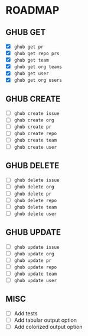 # ROADMAP

## GHUB GET
- [x] `ghub get pr`
- [x] `ghub get repo prs`
- [x] `ghub get team`
- [x] `ghub get org teams`
- [x] `ghub get user`
- [x] `ghub get org users`

## GHUB CREATE
- [ ] `ghub create issue`
- [ ] `ghub create org`
- [ ] `ghub create pr`
- [ ] `ghub create repo`
- [ ] `ghub create team`
- [ ] `ghub create user`

## GHUB DELETE
- [ ] `ghub delete issue`
- [ ] `ghub delete org`
- [ ] `ghub delete pr`
- [ ] `ghub delete repo`
- [ ] `ghub delete team`
- [ ] `ghub delete user`

## GHUB UPDATE
- [ ] `ghub update issue`
- [ ] `ghub update org`
- [ ] `ghub update pr`
- [ ] `ghub update repo`
- [ ] `ghub update team`
- [ ] `ghub update user`

## MISC
- [ ] Add tests
- [ ] Add tabular output option
- [ ] Add colorized output option
